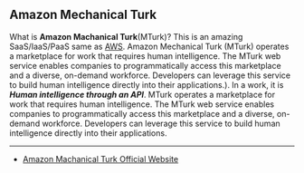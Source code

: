 ## Amazon Mechanical Turk

What is __Amazon Machanical Turk__(MTurk)? This is an amazing SaaS/IaaS/PaaS same as [AWS](). Amazon Mechanical Turk (MTurk) operates a marketplace for work that requires human intelligence. The MTurk web service enables companies to programmatically access this marketplace and a diverse, on-demand workforce. Developers can leverage this service to build human intelligence directly into their applications.). In a work, it is ___Human intelligence through an API___. MTurk operates a marketplace for work that requires human intelligence. The MTurk web service enables companies to programmatically access this marketplace and a diverse, on-demand workforce. Developers can leverage this service to build human intelligence directly into their applications.

---
* [Amazon Machanical Turk Official Website](https://www.mturk.com)